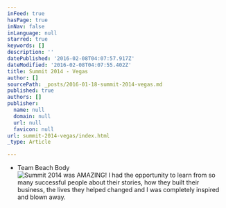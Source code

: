 ```yaml
---
inFeed: true
hasPage: true
inNav: false
inLanguage: null
starred: true
keywords: []
description: ''
datePublished: '2016-02-08T04:07:57.917Z'
dateModified: '2016-02-08T04:07:55.402Z'
title: Summit 2014 - Vegas
author: []
sourcePath: _posts/2016-01-18-summit-2014-vegas.md
published: true
authors: []
publisher:
  name: null
  domain: null
  url: null
  favicon: null
url: summit-2014-vegas/index.html
_type: Article

---
```

* Team Beach Body
![Summit 2014 was AMAZING! I had the opportunity to learn from so many successful people about their stories, how they built their business, the lives they helped changed and I was completely inspired and blown away.](https://s3-us-west-2.amazonaws.com/the-grid-img/p/c19ddb97393ea46a1a52426a2a444b2cac41f53d.jpg)
